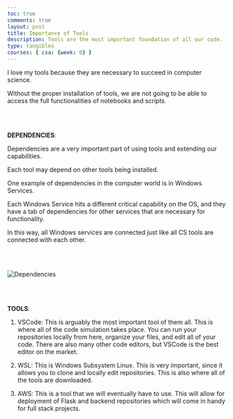 ```yaml
---
toc: true
comments: true
layout: post
title: Importance of Tools
description: Tools are the most important foundation of all our code.
type: tangibles
courses: { csa: {week: 0} }
---
```


I love my tools because they are necessary to succeed in computer science.

Without the proper installation of tools, we are not going to be able to access the full functionalities of notebooks and scripts.

<br>

<br>

**DEPENDENCIES**:

Dependencies are a very important part of using tools and extending our capabilities. 

Each tool may depend on other tools being installed. 

One example of dependencies in the computer world is in Windows Services.

Each Windows Service hits a different critical capability on the OS, and they have a tab of dependencies for other services that are necessary for functionality.

In this way, all Windows services are connected just like all CS tools are connected with each other. 

<br>

<br>

![]({{site.baseurl}}/images/dependencies.png "Dependencies")

<br>

<br>


**TOOLS**:

1. VSCode: This is arguably the most important tool of them all. This is where all of the code simulation takes place. You can run your repositories locally from here, organize your files, and edit all of your code. There are also many other code editors, but VSCode is the best editor on the market.

2. WSL: This is Windows Subsystem Linux. This is very important, since it allows you to clone and locally edit repositories. This is also where all of the tools are downloaded.

3. AWS: This is a tool that we will eventually have to use. This will allow for deployment of Flask and backend repositories which will come in handy for full stack projects. 

